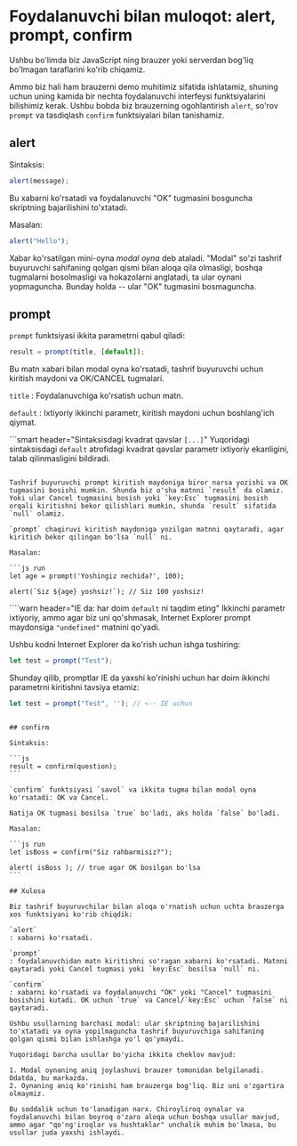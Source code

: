 # Foydalanuvchi bilan muloqot: alert, prompt, confirm

Ushbu bo'limda biz JavaScript ning brauzer yoki serverdan bog'liq bo'lmagan taraflarini ko'rib chiqamiz.

Ammo biz hali ham brauzerni demo muhitimiz sifatida ishlatamiz, shuning uchun uning kamida bir nechta foydalanuvchi interfeysi funktsiyalarini bilishimiz kerak. Ushbu bobda biz brauzerning ogohlantirish `alert`, so'rov `prompt` va tasdiqlash `confirm` funktsiyalari bilan tanishamiz.

## alert

Sintaksis:

```js
alert(message);
```

Bu xabarni ko'rsatadi va foydalanuvchi "OK" tugmasini bosguncha skriptning bajarilishini to'xtatadi.

Masalan:

```js run
alert("Hello");
```

Xabar ko'rsatilgan mini-oyna *modal oyna* deb ataladi. "Modal" so'zi tashrif buyuruvchi sahifaning qolgan qismi bilan aloqa qila olmasligi, boshqa tugmalarni bosolmasligi va hokazolarni anglatadi, ta ular oynani yopmaguncha. Bunday holda -- ular "OK" tugmasini bosmaguncha.

## prompt

`prompt` funktsiyasi ikkita parametrni qabul qiladi:

```js no-beautify
result = prompt(title, [default]);
```

Bu matn xabari bilan modal oyna ko'rsatadi, tashrif buyuruvchi uchun kiritish maydoni va OK/CANCEL tugmalari.

`title`
: Foydalanuvchiga ko'rsatish uchun matn.

`default`
: Ixtiyoriy ikkinchi parametr, kiritish maydoni uchun boshlang'ich qiymat.

```smart header="Sintaksisdagi kvadrat qavslar `[...]`"
Yuqoridagi sintaksisdagi `default` atrofidagi kvadrat qavslar parametr ixtiyoriy ekanligini, talab qilinmasligini bildiradi.
```

Tashrif buyuruvchi prompt kiritish maydoniga biror narsa yozishi va OK tugmasini bosishi mumkin. Shunda biz o'sha matnni `result` da olamiz. Yoki ular Cancel tugmasini bosish yoki `key:Esc` tugmasini bosish orqali kiritishni bekor qilishlari mumkin, shunda `result` sifatida `null` olamiz.

`prompt` chaqiruvi kiritish maydoniga yozilgan matnni qaytaradi, agar kiritish bekor qilingan bo'lsa `null` ni.

Masalan:

```js run
let age = prompt('Yoshingiz nechida?', 100);

alert(`Siz ${age} yoshsiz!`); // Siz 100 yoshsiz!
```

````warn header="IE da: har doim `default` ni taqdim eting"
Ikkinchi parametr ixtiyoriy, ammo agar biz uni qo'shmasak, Internet Explorer prompt maydonsiga `"undefined"` matnini qo'yadi.

Ushbu kodni Internet Explorer da ko'rish uchun ishga tushiring:

```js run
let test = prompt("Test");
```

Shunday qilib, promptlar IE da yaxshi ko'rinishi uchun har doim ikkinchi parametrni kiritishni tavsiya etamiz:

```js run
let test = prompt("Test", ''); // <-- IE uchun
```
````

## confirm

Sintaksis:

```js
result = confirm(question);
```

`confirm` funktsiyasi `savol` va ikkita tugma bilan modal oyna ko'rsatadi: OK va Cancel.

Natija OK tugmasi bosilsa `true` bo'ladi, aks holda `false` bo'ladi.

Masalan:

```js run
let isBoss = confirm("Siz rahbarmisiz?");

alert( isBoss ); // true agar OK bosilgan bo'lsa
```

## Xulosa

Biz tashrif buyuruvchilar bilan aloqa o'rnatish uchun uchta brauzerga xos funktsiyani ko'rib chiqdik:

`alert`
: xabarni ko'rsatadi.

`prompt`
: foydalanuvchidan matn kiritishni so'ragan xabarni ko'rsatadi. Matnni qaytaradi yoki Cancel tugmasi yoki `key:Esc` bosilsa `null` ni.

`confirm`
: xabarni ko'rsatadi va foydalanuvchi "OK" yoki "Cancel" tugmasini bosishini kutadi. OK uchun `true` va Cancel/`key:Esc` uchun `false` ni qaytaradi.

Ushbu usullarning barchasi modal: ular skriptning bajarilishini to'xtatadi va oyna yopilmaguncha tashrif buyuruvchiga sahifaning qolgan qismi bilan ishlashga yo'l qo'ymaydi.

Yuqoridagi barcha usullar bo'yicha ikkita cheklov mavjud:

1. Modal oynaning aniq joylashuvi brauzer tomonidan belgilanadi. Odatda, bu markazda.
2. Oynaning aniq ko'rinishi ham brauzerga bog'liq. Biz uni o'zgartira olmaymiz.

Bu soddalik uchun to'lanadigan narx. Chiroyliroq oynalar va foydalanuvchi bilan boyroq o'zaro aloqa uchun boshqa usullar mavjud, ammo agar "qo'ng'iroqlar va hushtaklar" unchalik muhim bo'lmasa, bu usullar juda yaxshi ishlaydi.